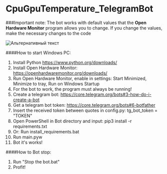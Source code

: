 # CpuGpuTemperature_TelegramBot
###Important note:
The bot works with default values that the **Open Hardware Monitor** program allows you to change. If you change the values, make the necessary changes to the code

![Альтернативный текст](https://i.imgur.com/IT2pxYd.png "Подсказка")

####How to start Windows PC:
1. Install Python https://www.python.org/downloads/
2. Install Open Hardware Monitor: https://openhardwaremonitor.org/downloads/
3. Run Open Hardware Monitor, enable in settings: Start Minimized, Minimize to tray, Run on Windows Startup
4. For the bot to work, the program must always be running!
5. Create a telegram bot: https://core.telegram.org/bots#3-how-do-i-create-a-bot
6. Get a telegram bot token: https://core.telegram.org/bots#6-botfather
7. Insert the received token between quotes in config.py: tg_bot_token = "TOKEN"
8. Open PowerShell in Bot directory and input: pip3 install -r requirements.txt
9. Or: Run install_requirements.bat
10. Run main.pyw
11. Bot it's works!

####How to Bot stop:
1. Run "Stop the bot.bat"
2. Profit!

